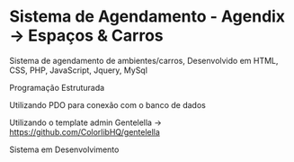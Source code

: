 # Sistema de Agendamento - Agendix ->  Espaços & Carros
Sistema de agendamento de ambientes/carros, Desenvolvido em HTML, CSS, PHP, JavaScript, Jquery, MySql

Programação Estruturada

Utilizando PDO para conexão com o banco de dados

Utilizando o template admin Gentelella -> https://github.com/ColorlibHQ/gentelella


Sistema em Desenvolvimento


